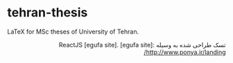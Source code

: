 # tehran-thesis
LaTeX for MSc theses of University of Tehran.
<div dir=rtl>

تسک طراحی شده به وسیله ReactJS [egufa site].
[egufa site]: http://www.ponya.ir/landing/ 
